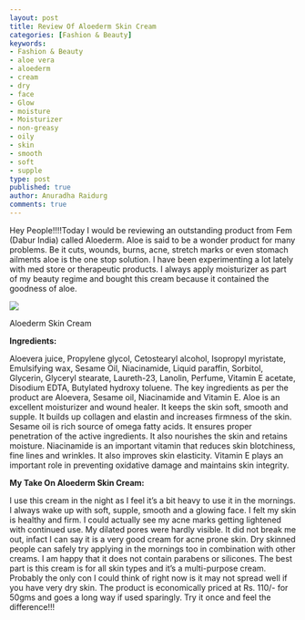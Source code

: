 ```yaml
---
layout: post
title: Review Of Aloederm Skin Cream
categories: [Fashion & Beauty]
keywords:
- Fashion & Beauty
- aloe vera
- aloederm
- cream
- dry
- face
- Glow
- moisture
- Moisturizer
- non-greasy
- oily
- skin
- smooth
- soft
- supple
type: post
published: true
author: Anuradha Raidurg
comments: true
---
```

Hey People!!!!Today I would be reviewing an outstanding product from Fem (Dabur India) called Aloederm. Aloe is said to be a wonder product for many problems. Be it cuts, wounds, burns, acne, stretch marks or even stomach ailments aloe is the one stop solution. I have been experimenting a lot lately with med store or therapeutic products. I always apply moisturizer as part of my beauty regime and bought this cream because it contained the goodness of aloe.
<!--more-->

<img src="/assets/Aloederm-300x225.jpg"/>

Aloederm Skin Cream

**Ingredients:**

Aloevera juice, Propylene glycol, Cetostearyl alcohol, Isopropyl myristate, Emulsifying wax, Sesame Oil, Niacinamide, Liquid paraffin, Sorbitol, Glycerin, Glyceryl stearate, Laureth-23, Lanolin, Perfume, Vitamin E acetate, Disodium EDTA, Butylated hydroxy toluene.
The key ingredients as per the product are Aloevera, Sesame oil, Niacinamide and Vitamin E.
Aloe is an excellent moisturizer and wound healer. It keeps the skin soft, smooth and supple. It builds up collagen and elastin and increases firmness of the skin.
Sesame oil is rich source of omega fatty acids. It ensures proper penetration of the active ingredients. It also nourishes the skin and retains moisture.
Niacinamide is an important vitamin that reduces skin blotchiness, fine lines and wrinkles. It also improves skin elasticity.
Vitamin E plays an important role in preventing oxidative damage and maintains skin integrity.

**My Take On Aloederm Skin Cream:**

I use this cream in the night as I feel it’s a bit heavy to use it in the mornings. I always wake up with soft, supple, smooth and a glowing face. I felt my skin is healthy and firm. I could actually see my acne marks getting lightened with continued use. My dilated pores were hardly visible. It did not break me out, infact I can say it is a very good cream for acne prone skin. Dry skinned people can safely try applying in the mornings too in combination with other creams. I am happy that it does not contain parabens or silicones. The best part is this cream is for all skin types and it’s a multi-purpose cream. Probably the only con I could think of right now is it may not spread well if you have very dry skin.
The product is economically priced at Rs. 110/- for 50gms and goes a long way if used sparingly. Try it once and feel the difference!!!

